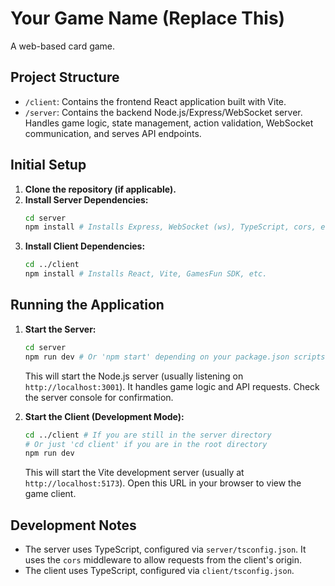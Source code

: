 # Your Game Name (Replace This)

A web-based card game.

## Project Structure

*   `/client`: Contains the frontend React application built with Vite.
*   `/server`: Contains the backend Node.js/Express/WebSocket server. Handles game logic, state management, action validation, WebSocket communication, and serves API endpoints.

## Initial Setup

1.  **Clone the repository (if applicable).**
2.  **Install Server Dependencies:**
    ```bash
    cd server
    npm install # Installs Express, WebSocket (ws), TypeScript, cors, etc.
    ```
3.  **Install Client Dependencies:**
    ```bash
    cd ../client
    npm install # Installs React, Vite, GamesFun SDK, etc.
    ```

## Running the Application

1.  **Start the Server:**
    ```bash
    cd server
    npm run dev # Or 'npm start' depending on your package.json scripts
    ```
    This will start the Node.js server (usually listening on `http://localhost:3001`). It handles game logic and API requests. Check the server console for confirmation.

2.  **Start the Client (Development Mode):**
    ```bash
    cd ../client # If you are still in the server directory
    # Or just 'cd client' if you are in the root directory
    npm run dev
    ```
    This will start the Vite development server (usually at `http://localhost:5173`). Open this URL in your browser to view the game client.

## Development Notes

*   The server uses TypeScript, configured via `server/tsconfig.json`. It uses the `cors` middleware to allow requests from the client's origin.
*   The client uses TypeScript, configured via `client/tsconfig.json`.
